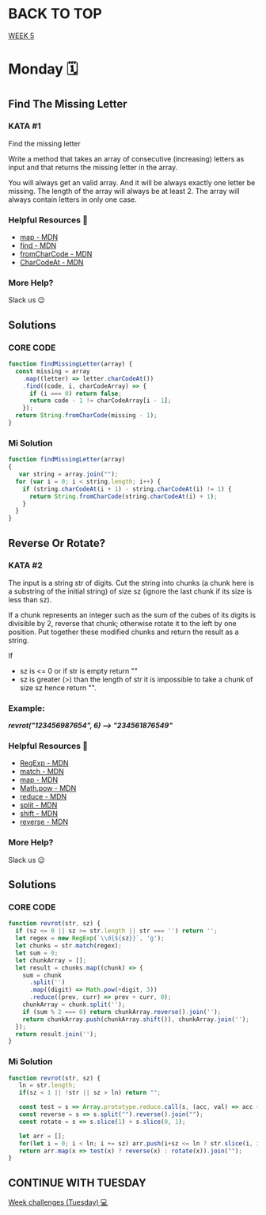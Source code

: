 # BACK TO TOP

<a href="https://github.com/Lesdith/core-code-from-scratch-readme/blob/main/Weeks/Week%205%20Typescript/Week%205.md"> WEEK 5 </a>

# Monday 🗓️
## Find The Missing Letter

### KATA #1
Find the missing letter

Write a method that takes an array of consecutive (increasing) letters as input and that returns the missing letter in the array.

You will always get an valid array. And it will be always exactly one letter be missing. The length of the array will always be at least 2.
The array will always contain letters in only one case.

### Helpful Resources 📖
<ul>
  <li><a href="https://developer.mozilla.org/en-US/docs/Web/JavaScript/Reference/Global_Objects/Array/map">map - MDN</a> </li>
  <li><a href="https://developer.mozilla.org/en-US/docs/Web/JavaScript/Reference/Global_Objects/Array/find">find - MDN</a> </li>
  <li><a href="https://developer.mozilla.org/en-US/docs/Web/JavaScript/Reference/Global_Objects/String/fromCharCode">fromCharCode - MDN</a> </li> 
  <li><a href="https://developer.mozilla.org/en-US/docs/Web/JavaScript/Reference/Global_Objects/String/charCodeAt">CharCodeAt - MDN</a> </li> 
</ul>

### More Help?
Slack us 😉

## Solutions
### CORE CODE 
```javascript
function findMissingLetter(array) {
  const missing = array
    .map((letter) => letter.charCodeAt())
    .find((code, i, charCodeArray) => {
      if (i === 0) return false;
      return code - 1 != charCodeArray[i - 1];
    });
  return String.fromCharCode(missing - 1);
}
```
### Mi Solution

```javascript
function findMissingLetter(array)
{
   var string = array.join("");
  for (var i = 0; i < string.length; i++) {
    if (string.charCodeAt(i + 1) - string.charCodeAt(i) != 1) {
      return String.fromCharCode(string.charCodeAt(i) + 1);
    }
  }
}
```

## Reverse Or Rotate?

### KATA #2
The input is a string str of digits. Cut the string into chunks (a chunk here is a substring of the initial string) of size sz (ignore the last chunk if its size is less than sz).

<p>If a chunk represents an integer such as the sum of the cubes of its digits is divisible by 2, reverse that chunk; otherwise rotate it to the left by one position. Put together these modified chunks and return the result as a string.</p>

If
<ul> 
  <li> sz is <= 0 or if str is empty return ""</li>
  <li> sz is greater (>) than the length of str it is impossible to take a chunk of size sz hence return "". </li> </ul>
  
### Example:
***revrot("123456987654", 6) --> "234561876549"***

### Helpful Resources 📖
<ul>
  <li><a href="https://developer.mozilla.org/en-US/docs/Web/JavaScript/Reference/Global_Objects/RegExp">RegExp - MDN</a> </li>
  <li><a href="https://developer.mozilla.org/en-US/docs/Web/JavaScript/Reference/Global_Objects/String/match">match - MDN</a> </li>
  <li><a href="https://developer.mozilla.org/en-US/docs/Web/JavaScript/Reference/Global_Objects/Array/map">map - MDN</a> </li> 
  <li><a href="https://developer.mozilla.org/en-US/docs/Web/JavaScript/Reference/Global_Objects/Math/pow">Math.pow - MDN</a> </li> 
  <li><a href="https://developer.mozilla.org/en-US/docs/Web/JavaScript/Reference/Global_Objects/Array/Reduce">reduce - MDN</a> </li> 
  <li><a href="https://developer.mozilla.org/en-US/docs/Web/JavaScript/Reference/Global_Objects/String/split">split - MDN</a> </li> 
  <li><a href="https://developer.mozilla.org/en-US/docs/Web/JavaScript/Reference/Global_Objects/Array/shift">shift - MDN</a> </li> 
  <li><a href="https://developer.mozilla.org/en-US/docs/Web/JavaScript/Reference/Global_Objects/Array/reverse">reverse - MDN</a> </li> 
</ul> 

### More Help?

Slack us 😉

## Solutions
### CORE CODE 
```javascript
function revrot(str, sz) {
  if (sz <= 0 || sz >= str.length || str === '') return '';
  let regex = new RegExp(`\\d{${sz}}`, 'g');
  let chunks = str.match(regex);
  let sum = 0;
  let chunkArray = [];
  let result = chunks.map((chunk) => {
    sum = chunk
      .split('')
      .map((digit) => Math.pow(+digit, 3))
      .reduce((prev, curr) => prev + curr, 0);
    chunkArray = chunk.split('');
    if (sum % 2 === 0) return chunkArray.reverse().join('');
    return chunkArray.push(chunkArray.shift()), chunkArray.join('');
  });
  return result.join('');
}
```
### Mi Solution
```javascript
function revrot(str, sz) {
   ln = str.length;
   if(sz < 1 || !str || sz > ln) return "";

   const test = s => Array.prototype.reduce.call(s, (acc, val) => acc + Number(val) ** 3, 0) % 2 === 0;
   const reverse = s => s.split("").reverse().join("");
   const rotate = s => s.slice(1) + s.slice(0, 1);

   let arr = [];
   for(let i = 0; i < ln; i += sz) arr.push(i+sz <= ln ? str.slice(i, i+sz) : "")
   return arr.map(x => test(x) ? reverse(x) : rotate(x)).join("");
}
```

## CONTINUE WITH TUESDAY
 <a href="https://github.com/Lesdith/core-code-from-scratch-readme/blob/main/Weeks/Week%205%20Typescript/Week%20challenges%20(Tuesday).md">Week challenges (Tuesday) 💻</a> 
